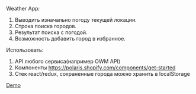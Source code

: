 Weather App:
 
1. Выводить изначально погоду текущей локации.
2. Строка поиска городов.
3. Результат поиска с погодой.
4. Возможность добавить город в избранное.
 
Использовать:
1. API любого сервиса(например OWM API)
2. Компоненты https://polaris.shopify.com/components/get-started 
3. Стек react/redux, сохраненные города можно хранить в localStorage

[Demo](https://quasko.github.io/kad-test-demo/)
